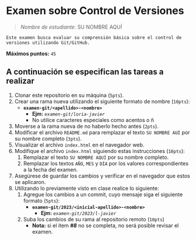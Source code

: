 # Examen sobre Control de Versiones

> _Nombre de estudiante:_ SU NOMBRE AQUÍ

```
Este examen busca evaluar su comprensión básica sobre el control de versiones utilizando Git/GitHub.
```

**Máximos puntos:** `45`

## A continuación se especifican las tareas a realizar

1. Clonar este repositorio en su máquina (`5pts`).
2. Crear una rama nueva utilizando el siguiente formato de nombre (`10pts`):
    * **`examen-git/<apellido>-<nombre>`**
        * **Ejm:** _`examen-git/loria-javier`_
        * No utilice caracteres especiales como acentos o ñ
3. Moverse a la rama nueva de no haberlo hecho antes (`2pts`).
4. Modificar el archivo `README.md` para remplazar el texto `SU NOMBRE AUÍ` por su nombre completo (`3pts`).
5. Visualizar el archivo `index.html` en el navegador web.
6. Modifique el archivo `index.html` siguiendo estas instrucciones (`10pts`):
    1. Remplazar el texto `SU NOMBRE AQUÍ` por su nombre completo.
    2. Remplazar los textos `AÑO`, `MES` y `DÍA` por los valores correspondientes a la fecha del examen.
7. Asegúrese de guardar los cambios y verificar en el navegador que estos se aplicaron.
8. Utilizando lo previamente visto en clase realice lo siguiente:
    1. Agregue los cambios a un commit, cuyo mensaje siga el siguiente formato (`5pts`):
        * **`examen-git/2023/<inicial-apellido>-<nombre>`**
            * **Ejm:** _`examen-git/2023/l-javier`_
    2. Suba los cambios de su rama al repositorio remoto (`10pts`)
        * **Nota:** si el ítem ***#8*** no se completa, no será posible revisar el examen.